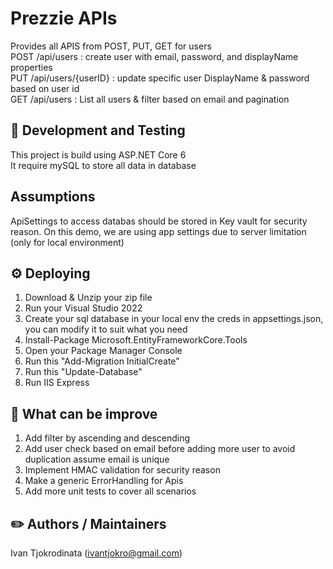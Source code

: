 # Prezzie APIs

Provides all APIS from POST, PUT, GET for users  
POST /api/users : create user with email, password, and displayName properties  
PUT /api/users/{userID} : update specific user DisplayName & password based on user id  
GET /api/users : List all users & filter based on email and pagination  

## 🔨 Development and Testing
  
This project is build using ASP.NET Core 6  
It require mySQL to store all data in database
  
##  Assumptions
ApiSettings to access databas should be stored in Key vault for security reason. 
On this demo, we are using app settings due to server limitation (only for local environment)


## ⚙️ Deploying
1. Download & Unzip your zip file
2. Run your Visual Studio 2022  
3. Create your sql database in your local env the creds in appsettings.json, you can modify it to suit what you need
4. Install-Package Microsoft.EntityFrameworkCore.Tools  
5. Open your Package Manager Console  
6. Run this "Add-Migration InitialCreate"
7. Run this "Update-Database"  
8. Run IIS Express  

## 🔨 What can be improve
1. Add filter by ascending and descending  
2. Add user check based on email before adding more user to avoid duplication assume email is unique
3. Implement HMAC validation for security reason
4. Make a generic ErrorHandling for Apis
5. Add more unit tests to cover all scenarios

## ✏️ Authors / Maintainers
 Ivan Tjokrodinata (ivantjokro@gmail.com)
